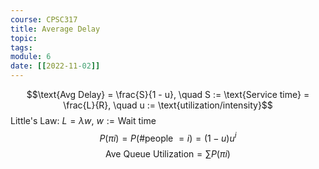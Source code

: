 ```yaml
---
course: CPSC317
title: Average Delay
topic:
tags:
module: 6
date: [[2022-11-02]]
---
```


$$\text{Avg Delay} = \frac{S}{1 - u}, \quad S := \text{Service time} = \frac{L}{R}, \quad u := \text{utilization/intensity}$$
Little's Law: $L = \lambda w$, $w := \text{Wait time}$
$$P(\pi i) = P(\text{\# people $= i$}) = (1 - u)u^{i}$$
$$\text{Ave Queue Utilization} = \sum P(\pi i)$$